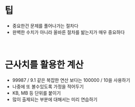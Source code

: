 # 팁

- 중요한건 문제를 풀어나가는 절차다
- 완벽한 수치가 아니라 올바른 절차를 밞는지가 매우 중요하다

<br>

# 근사치를 활용한 계산

- 99987 / 9.1 같은 복잡한 연산 보다는 100000 / 10을 사용하기
- 나중에 또 볼수있도록 가정을 적어두기
- KB, MB 등 단위를 붙이기
- 많이 출제되는 부분에 대해서는 미리 연습하기
